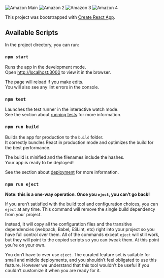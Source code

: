 
![Amazon Main](https://user-images.githubusercontent.com/79242952/194709004-50420afd-af0b-4dfc-8b30-a6fca03d0c19.PNG)
![Amazon 2](https://user-images.githubusercontent.com/79242952/194709015-9b417bcf-fb00-4656-8581-af3e0a26f6e9.PNG)
![Amazon 3](https://user-images.githubusercontent.com/79242952/194709016-a49c68cb-15bb-46bf-b107-0001b2e97ea1.PNG)
![Amazon 4](https://user-images.githubusercontent.com/79242952/194709018-dfd4ed13-f61c-4b79-a061-8dc90b40a4c2.PNG)

This project was bootstrapped with [Create React App](https://github.com/facebook/create-react-app).

## Available Scripts

In the project directory, you can run:

### `npm start`

Runs the app in the development mode.<br />
Open [http://localhost:3000](http://localhost:3000) to view it in the browser.

The page will reload if you make edits.<br />
You will also see any lint errors in the console.

### `npm test`

Launches the test runner in the interactive watch mode.<br />
See the section about [running tests](https://facebook.github.io/create-react-app/docs/running-tests) for more information.

### `npm run build`

Builds the app for production to the `build` folder.<br />
It correctly bundles React in production mode and optimizes the build for the best performance.

The build is minified and the filenames include the hashes.<br />
Your app is ready to be deployed!

See the section about [deployment](https://facebook.github.io/create-react-app/docs/deployment) for more information.

### `npm run eject`

**Note: this is a one-way operation. Once you `eject`, you can’t go back!**

If you aren’t satisfied with the build tool and configuration choices, you can `eject` at any time. This command will remove the single build dependency from your project.

Instead, it will copy all the configuration files and the transitive dependencies (webpack, Babel, ESLint, etc) right into your project so you have full control over them. All of the commands except `eject` will still work, but they will point to the copied scripts so you can tweak them. At this point you’re on your own.

You don’t have to ever use `eject`. The curated feature set is suitable for small and middle deployments, and you shouldn’t feel obligated to use this feature. However we understand that this tool wouldn’t be useful if you couldn’t customize it when you are ready for it.

